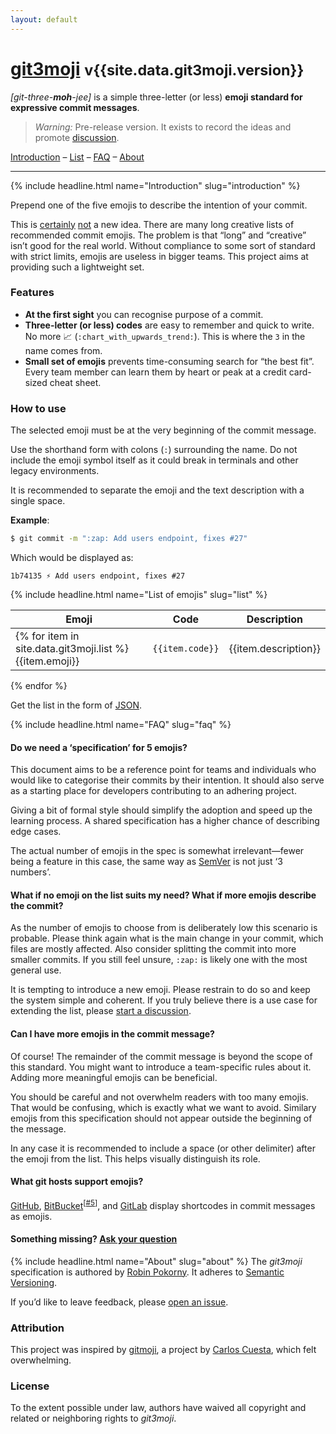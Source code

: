 ```yaml
---
layout: default
---
```

<h2 class="no-anchor">
  <amp-img src="{{ site.baseurl }}/images/git3moji-apple-small.png" alt="{% for item in site.data.git3moji.list %}{{item.emoji}}{% endfor %}" height="34" width="150"></amp-img>
</h2>
<h1>
<a href="{{ site.baseurl }}">git3moji</a>
<small>v{{site.data.git3moji.version}}</small>
</h1>

*[git-three-**moh**-jee]*  is a simple three-letter (or less) **emoji standard for expressive commit messages**.

> *Warning:* Pre-release version. It exists to record the ideas and promote [discussion](https://github.com/robinpokorny/git3moji/issues).

[Introduction](#introduction) –
[List](#list) –
[FAQ](#faq) –
[About](#about)

---

{% include headline.html name="Introduction" slug="introduction" %}

Prepend one of the five emojis to describe the intention of your commit.

This is
[certainly](https://gitmoji.carloscuesta.me/)
[not](https://github.com/slashsBin/styleguide-git-commit-message)
a new idea. There are many long creative lists of recommended commit emojis. The problem is that “long” and “creative” isn’t good for the real world. Without compliance to some sort of standard with strict limits, emojis are useless in bigger teams. This project aims at providing such a lightweight set.

### Features
* **At the first sight** you can recognise purpose of a commit.
* **Three-letter (or less) codes** are easy to remember and quick to write. No more 📈 (`:chart_with_upwards_trend:`). This is where the `3` in the name comes from.
* **Small set of emojis** prevents time-consuming search for “the best fit”. Every team member can learn them by heart or peak at a credit card-sized cheat sheet.

### How to use
The selected emoji must be at the very beginning of the commit message.

Use the shorthand form with colons (`:`) surrounding the name. Do not include the emoji symbol itself as it could break in terminals and other legacy environments.

It is recommended to separate the emoji and the text description with a single space.

**Example**:

```bash
$ git commit -m ":zap: Add users endpoint, fixes #27"
```

Which would be displayed as:

```
1b74135 ⚡️ Add users endpoint, fixes #27
```

{% include headline.html name="List of emojis" slug="list" %}

Emoji| Code    | Description
---  |---      |---
{% for item in site.data.git3moji.list %}{{item.emoji}} | `{{item.code}}` | {{item.description}}
{% endfor %}

Get the list in the form of [JSON](https://raw.githubusercontent.com/robinpokorny/git3moji/master/_data/git3moji.json).

{% include headline.html name="FAQ" slug="faq" %}

#### Do we need a ‘specification’ for 5 emojis?

This document aims to be a reference point for teams and individuals who would like to categorise their commits by their intention.
It should also serve as a starting place for developers contributing to an adhering project.

Giving a bit of formal style should simplify the adoption and speed up the learning process. A shared specification has a higher chance of describing edge cases.

The actual number of emojis in the spec is somewhat irrelevant—fewer being a feature in this case, the same way as [SemVer](http://semver.org/) is not just ‘3 numbers’.

#### What if no emoji on the list suits my need? What if more emojis describe the commit?

As the number of emojis to choose from is deliberately low this scenario is probable. Please think again what is the main change in your commit, which files are mostly affected. Also consider splitting the commit into more smaller commits. If you still feel unsure, `:zap:` is likely one with the most general use.

It is tempting to introduce a new emoji. Please restrain to do so and keep the system simple and coherent.
If you truly believe there is a use case for extending the list, please [start a discussion](https://github.com/robinpokorny/git3moji/issues/).

#### Can I have more emojis in the commit message?

Of course! The remainder of the commit message is beyond the scope of this standard. You might want to introduce a team-specific rules about it. Adding more meaningful emojis can be beneficial.

You should be careful and not overwhelm readers with too many emojis. That would be confusing, which is exactly what we want to avoid. Similary emojis from this specification should not appear outside the beginning of the message.

In any case it is recommended to include a space (or other delimiter) after the emoji from the list. This helps visually distinguish its role.

#### What git hosts support emojis?

[GitHub](https://github.com/), [BitBucket](https://bitbucket.org/)<sup>\[[#5](https://github.com/robinpokorny/git3moji/issues/5)\]</sup>, and [GitLab](https://about.gitlab.com/) display shortcodes in commit messages as emojis.

#### Something missing? [Ask your question](https://github.com/robinpokorny/git3moji/issues)

{% include headline.html name="About" slug="about" %}
The *git3moji* specification is authored by [Robin Pokorny](https://robinpokorny.com/).
It adheres to [Semantic Versioning](http://semver.org/spec/v2.0.0.html).

If you’d like to leave feedback, please [open an issue](https://github.com/robinpokorny/git3moji/issues).

### Attribution
This project was inspired by [gitmoji](https://gitmoji.carloscuesta.me/), a project by [Carlos Cuesta](https://carloscuesta.me/), which felt overwhelming.

### License

To the extent possible under law, authors have waived all copyright and related or neighboring rights to *git3moji*.

<center>
  <a href="http://creativecommons.org/publicdomain/zero/1.0/"><amp-img src="{{ site.baseurl }}/images/cc-zero.png" alt="CC0" height="31" width="88"></amp-img></a>
</center>
